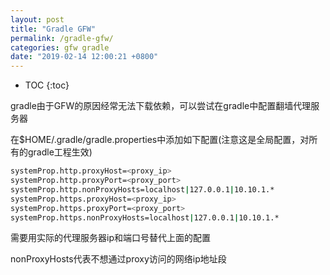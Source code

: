 ```yaml
---
layout: post
title: "Gradle GFW"
permalink: /gradle-gfw/
categories: gfw gradle
date: "2019-02-14 12:00:21 +0800"
---
```


* TOC
{:toc}

gradle由于GFW的原因经常无法下载依赖，可以尝试在gradle中配置翻墙代理服务器

在$HOME/.gradle/gradle.properties中添加如下配置(注意这是全局配置，对所有的gradle工程生效)

```bash
systemProp.http.proxyHost=<proxy_ip>
systemProp.http.proxyPort=<proxy_port>
systemProp.http.nonProxyHosts=localhost|127.0.0.1|10.10.1.*
systemProp.https.proxyHost=<proxy_ip>
systemProp.https.proxyPort=<proxy_port>
systemProp.https.nonProxyHosts=localhost|127.0.0.1|10.10.1.*
```

需要用实际的代理服务器ip和端口号替代上面的配置

nonProxyHosts代表不想通过proxy访问的网络ip地址段